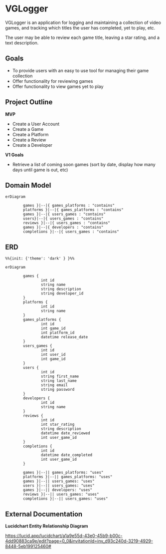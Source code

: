 # VGLogger

VGLogger is an application for logging and maintaining a collection of video games, and tracking which titles the user has completed, yet to play, etc.

The user may be able to review each game title, leaving a star rating, and a text description.

## Goals

- To provide users with an easy to use tool for managing their game collection
- Offer functionality for reviewing games
- Offer functionality to view games yet to play

## Project Outline

**MVP**

- Create a User Account
- Create a Game
- Create a Platform
- Create a Review
- Create a Developer

**V1 Goals**

- Retrieve a list of coming soon games (sort by date, display how many days until game is out, etc)

## Domain Model

``` mermaid
erDiagram

        games }|--|{ games_platforms : "contains"
        platforms }|--|{ games_platforms : "contains"
        games }|--|{ users_games : "contains"
        users}|--|{ users_games : "contains"
        reviews }|--|{ users_games : "contains"
        games }|--|{ developers : "contains"
        completions }|--|{ users_games : "contains"
```

## ERD 
``` mermaid
%%{init: {'theme': 'dark' } }%%

erDiagram

        games {
                int id
                string name                
                string description
                string developer_id
        }
        platforms {
                int id
                string name                
        }
        games_platforms {
                int id
                int game_id
                int platform_id
                datetime release_date
        }
        users_games {
                int id
                int user_id
                int game_id
        }
        users {
                int id
                string first_name
                string last_name
                string email
                string password
        }
        developers {
                int id
                string name
        }
        reviews {
                int id
                int star_rating
                string description
                datetime date_reviewed
                int user_game_id
        }
        completions {
                int id
                datetime date_completed
                int user_game_id
        }
        
        games }|--|| games_platforms: "uses"
        platforms }|--|| games_platforms: "uses"
        games }|--|| users_games: "uses"
        users }|--|| users_games: "uses"
        games }|--|| developers: "uses"
        reviews }|--|| users_games: "uses"
        completions }|--|| users_games: "uses"

```

## External Documentation

**Lucidchart Entity Relationship Diagram**

https://lucid.app/lucidchart/a1a9e55d-43e0-45b9-b00c-4dd90883ca9e/edit?page=0_0&invitationId=inv_d93c240d-3219-4929-8448-5eb199125460#
